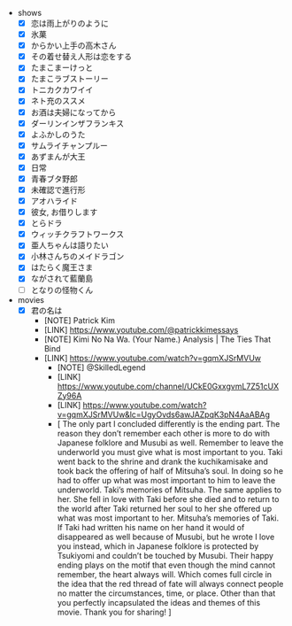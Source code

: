 - shows
  - [X] 恋は雨上がりのように
  - [X] 氷菓
  - [X] からかい上手の高木さん
  - [X] その着せ替え人形は恋をする
  - [X] たまこまーけっと
  - [X] たまこラブストーリー
  - [X] トニカクカワイイ
  - [X] ネト充のススメ
  - [X] お酒は夫婦になってから
  - [X] ダーリンインザフランキス
  - [X] よふかしのうた
  - [X] サムライチャンプルー
  - [X] あずまんが大王
  - [X] 日常
  - [X] 青春ブタ野郎
  - [X] 未確認で進行形
  - [X] アオハライド
  - [X] 彼女, お借りします
  - [X] とらドラ
  - [X] ウィッチクラフトワークス
  - [X] 亜人ちゃんは語りたい
  - [X] 小林さんちのメイドラゴン
  - [X] はたらく魔王さま
  - [X] ながされて藍蘭島
  - [ ] となりの怪物くん
- movies
  - [X] 君の名は
    - [NOTE] Patrick Kim
    - [LINK] https://www.youtube.com/@patrickkimessays
    - [NOTE] Kimi No Na Wa. (Your Name.) Analysis | The Ties That Bind
    - [LINK] https://www.youtube.com/watch?v=gqmXJSrMVUw
      - [NOTE] @SkilledLegend
      - [LINK] https://www.youtube.com/channel/UCkE0GxxgvmL7Z51cUXZy96A
      - [LINK] https://www.youtube.com/watch?v=gqmXJSrMVUw&lc=UgyOvds6awJAZpqK3pN4AaABAg
      - [
          The only part I concluded differently is the ending part. The reason they don’t
          remember each other is more to do with Japanese folklore and Musubi as well.
          Remember to leave the underworld you must give what is most important to you.
          Taki went back to the shrine and drank the kuchikamisake and took back the
          offering of half of Mitsuha’s soul. In doing so he had to offer up what was most
          important to him to leave the underworld. Taki’s memories of Mitsuha. The same
          applies to her. She fell in love with Taki before she died and to return to the
          world after Taki returned her soul to her she offered up what was most important
          to her. Mitsuha’s memories of Taki. If Taki had written his name on her hand it
          would of disappeared as well because of Musubi, but he wrote I love you instead,
          which in Japanese folklore is protected by Tsukiyomi and couldn’t be touched by
          Musubi. Their happy ending plays on the motif that even though the mind cannot
          remember, the heart always will. Which comes full circle in the idea that the
          red thread of fate will always connect people no matter the circumstances, time,
          or place. Other than that you perfectly incapsulated the ideas and themes of
          this movie. Thank you for sharing!
        ]
